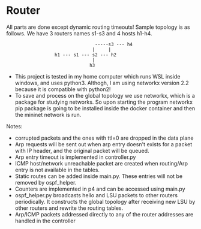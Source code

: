 # Router

All parts are done except dynamic routing timeouts! Sample topology is as follows. We have 3 routers names s1-s3 and 4 hosts h1-h4.

                                     -----s3 --- h4
                                    |     |
                      h1 --- s1 --- s2 --- h2
                                    |
                                   h3


- This project is tested in my home computer which runs WSL inside windows, and uses python3. Althogh, I am using networkx version 2.2 because it is compatible with python2!
- To save and process on the global topology we use networkx, which is a package for studying networks. So upon starting the program networkx pip package is going to be installed inside the docker container and then the mininet network is run. 

Notes:
- corrupted packets and the ones with ttl=0 are dropped in the data plane
- Arp requests will be sent out when arp entry doesn't exists for a packet with IP header, and the original packet will be queued.
- Arp entry timeout is implemented in controller.py
- ICMP host/network unreachable packet are created when routing/Arp entry is not available in the tables.
- Static routes can be added inside main.py. These entries will not be removed by ospf_helper.
- Counters are implemented in p4 and can be accessed using main.py
- ospf_helper.py broadcasts hello and LSU packets to other routers periodically. It constructs the global topology after receiving new LSU by other routers and rewrite the routing tables.
- Arp/ICMP packets addressed directly to any of the router addresses are handled in the controller
